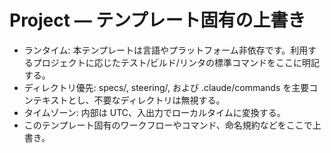 # Project — テンプレート固有の上書き
- ランタイム: 本テンプレートは言語やプラットフォーム非依存です。利用するプロジェクトに応じたテスト/ビルド/リンタの標準コマンドをここに明記する。
- ディレクトリ優先: specs/, steering/, および .claude/commands を主要コンテキストとし、不要なディレクトリは無視する。
- タイムゾーン: 内部は UTC、入出力でローカルタイムに変換する。
- このテンプレート固有のワークフローやコマンド、命名規約などをここで上書き。
